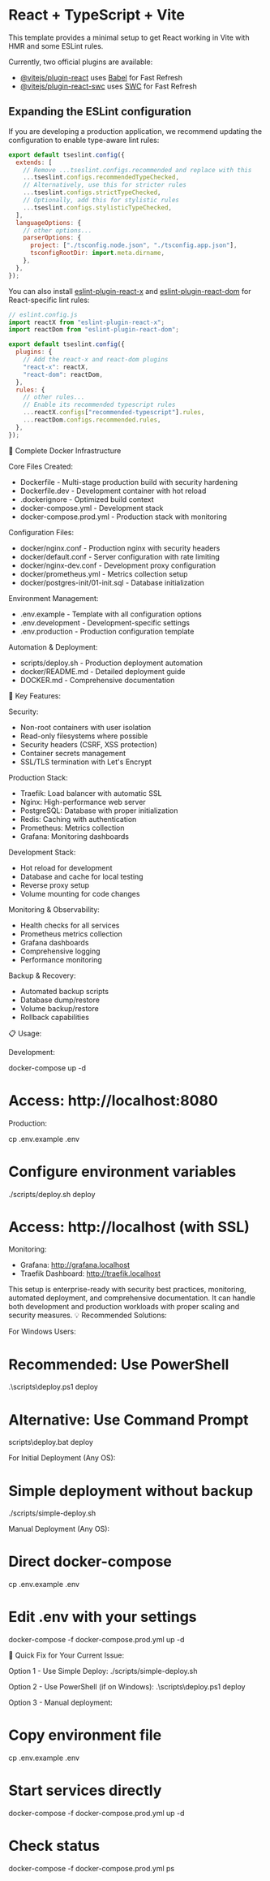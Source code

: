 # React + TypeScript + Vite

This template provides a minimal setup to get React working in Vite with HMR and some ESLint rules.

Currently, two official plugins are available:

- [@vitejs/plugin-react](https://github.com/vitejs/vite-plugin-react/blob/main/packages/plugin-react) uses [Babel](https://babeljs.io/) for Fast Refresh
- [@vitejs/plugin-react-swc](https://github.com/vitejs/vite-plugin-react/blob/main/packages/plugin-react-swc) uses [SWC](https://swc.rs/) for Fast Refresh

## Expanding the ESLint configuration

If you are developing a production application, we recommend updating the configuration to enable type-aware lint rules:

```js
export default tseslint.config({
  extends: [
    // Remove ...tseslint.configs.recommended and replace with this
    ...tseslint.configs.recommendedTypeChecked,
    // Alternatively, use this for stricter rules
    ...tseslint.configs.strictTypeChecked,
    // Optionally, add this for stylistic rules
    ...tseslint.configs.stylisticTypeChecked,
  ],
  languageOptions: {
    // other options...
    parserOptions: {
      project: ["./tsconfig.node.json", "./tsconfig.app.json"],
      tsconfigRootDir: import.meta.dirname,
    },
  },
});
```

You can also install [eslint-plugin-react-x](https://github.com/Rel1cx/eslint-react/tree/main/packages/plugins/eslint-plugin-react-x) and [eslint-plugin-react-dom](https://github.com/Rel1cx/eslint-react/tree/main/packages/plugins/eslint-plugin-react-dom) for React-specific lint rules:

```js
// eslint.config.js
import reactX from "eslint-plugin-react-x";
import reactDom from "eslint-plugin-react-dom";

export default tseslint.config({
  plugins: {
    // Add the react-x and react-dom plugins
    "react-x": reactX,
    "react-dom": reactDom,
  },
  rules: {
    // other rules...
    // Enable its recommended typescript rules
    ...reactX.configs["recommended-typescript"].rules,
    ...reactDom.configs.recommended.rules,
  },
});
```

🐳 Complete Docker Infrastructure

Core Files Created:

- Dockerfile - Multi-stage production build with security hardening
- Dockerfile.dev - Development container with hot reload
- .dockerignore - Optimized build context
- docker-compose.yml - Development stack
- docker-compose.prod.yml - Production stack with monitoring

Configuration Files:

- docker/nginx.conf - Production nginx with security headers
- docker/default.conf - Server configuration with rate limiting
- docker/nginx-dev.conf - Development proxy configuration
- docker/prometheus.yml - Metrics collection setup
- docker/postgres-init/01-init.sql - Database initialization

Environment Management:

- .env.example - Template with all configuration options
- .env.development - Development-specific settings
- .env.production - Production configuration template

Automation & Deployment:

- scripts/deploy.sh - Production deployment automation
- docker/README.md - Detailed deployment guide
- DOCKER.md - Comprehensive documentation

🚀 Key Features:

Security:

- Non-root containers with user isolation
- Read-only filesystems where possible
- Security headers (CSRF, XSS protection)
- Container secrets management
- SSL/TLS termination with Let's Encrypt

Production Stack:

- Traefik: Load balancer with automatic SSL
- Nginx: High-performance web server
- PostgreSQL: Database with proper initialization
- Redis: Caching with authentication
- Prometheus: Metrics collection
- Grafana: Monitoring dashboards

Development Stack:

- Hot reload for development
- Database and cache for local testing
- Reverse proxy setup
- Volume mounting for code changes

Monitoring & Observability:

- Health checks for all services
- Prometheus metrics collection
- Grafana dashboards
- Comprehensive logging
- Performance monitoring

Backup & Recovery:

- Automated backup scripts
- Database dump/restore
- Volume backup/restore
- Rollback capabilities

📋 Usage:

Development:

docker-compose up -d

# Access: http://localhost:8080

Production:

cp .env.example .env

# Configure environment variables

./scripts/deploy.sh deploy

# Access: http://localhost (with SSL)

Monitoring:

- Grafana: http://grafana.localhost
- Traefik Dashboard: http://traefik.localhost

This setup is enterprise-ready with security best practices, monitoring, automated deployment, and comprehensive documentation. It can handle both development and production
workloads with proper scaling and security measures.
💡 Recommended Solutions:

For Windows Users:

# Recommended: Use PowerShell

.\scripts\deploy.ps1 deploy

# Alternative: Use Command Prompt

scripts\deploy.bat deploy

For Initial Deployment (Any OS):

# Simple deployment without backup

./scripts/simple-deploy.sh

Manual Deployment (Any OS):

# Direct docker-compose

cp .env.example .env

# Edit .env with your settings

docker-compose -f docker-compose.prod.yml up -d

🎯 Quick Fix for Your Current Issue:

Option 1 - Use Simple Deploy:
./scripts/simple-deploy.sh

Option 2 - Use PowerShell (if on Windows):
.\scripts\deploy.ps1 deploy

Option 3 - Manual deployment:

# Copy environment file

cp .env.example .env

# Start services directly

docker-compose -f docker-compose.prod.yml up -d

# Check status

docker-compose -f docker-compose.prod.yml ps
